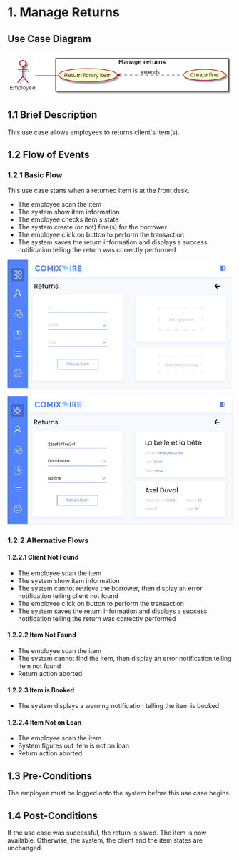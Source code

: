 # 1. Manage Returns

## Use Case Diagram

![Use Case Diagram](./return.png)

## 1.1 Brief Description

This use case allows employees to returns client's item(s).

## 1.2 Flow of Events

### 1.2.1 Basic Flow

This use case starts when a returned item is at the front desk.

* The employee scan the item
* The system show item information
* The employee checks item's state
* The system create (or not) fine(s) for the borrower
* The employee click on button to perform the transaction
* The system saves the return information and displays a success notification telling the return was correctly performed

![Page displaying input for item id](./Returns1.jpg)

![Page displaying item, borrower information and return inputs](./Returns2.jpg)

### 1.2.2 Alternative Flows

#### 1.2.2.1 Client Not Found

* The employee scan the item
* The system show item information
* The system cannot retrieve the borrower, then display an error notification telling client not found
* The employee click on button to perform the transaction
* The system saves the return information and displays a success notification telling the return was correctly performed

#### 1.2.2.2 Item Not Found

* The employee scan the item
* The system cannot find the item, then display an error notification telling item not found
* Return action aborted

#### 1.2.2.3 Item is Booked

* The system displays a warning notification telling the item is booked

#### 1.2.2.4 Item Not on Loan

* The employee scan the item
* System figures out item is not on loan
* Return action aborted

## 1.3 Pre-Conditions

The employee must be logged onto the system before this use case begins.

## 1.4 Post-Conditions

If the use case was successful, the return is saved. The item is now available. Otherwise, the
system, the client and the item states are unchanged.

